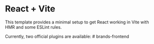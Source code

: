 # React + Vite

This template provides a minimal setup to get React working in Vite with HMR and some ESLint rules.

Currently, two official plugins are available:
#   b r a n d s - f r o n t e n d  
 